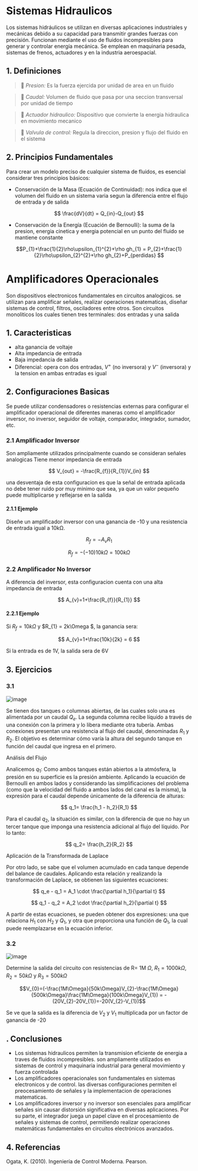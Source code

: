 # Sistemas Hidraulicos
Los sistemas hidráulicos se utilizan en diversas aplicaciones industriales y mecánicas debido a su capacidad para transmitir grandes fuerzas con precisión. Funcionan mediante el uso de fluidos incompresibles para generar y controlar energía mecánica. Se emplean en maquinaria pesada, sistemas de frenos, actuadores y en la industria aeroespacial.
## 1. Definiciones
> 🔑 *Presion:* Es la fuerza ejercida por unidad de area en un fluido

> 🔑 *Caudal:* Volumen de fluido que pasa por una seccion transversal por unidad de tiempo

> 🔑 *Actuador hidraulico:* Dispositivo que convierte la energia hidraulica en movimiento mecanico

> 🔑 *Valvula de control:* Regula la direccion, presion y flujo del fluido en el sistema 
## 2. Principios Fundamentales
Para crear un modelo preciso de cualquier sistema de fluidos, es esencial considerar tres principios básicos:
 - Conservación de la Masa (Ecuación de Continuidad): nos indica que el volumen del fluido en un sistema varia segun la diferencia entre el flujo de entrada y de salida 

$$ \frac{dV}{dt} = Q_{in}-Q_{out} $$
 - Conservación de la Energía (Ecuación de Bernoulli): la suma de la presion, energia cinetica y energia potencial en un punto del fluido se mantiene constante 

$$P_{1}+\frac{1}{2}\rho\upsilon_{1}^{2}+\rho gh_{1} = P_{2}+\frac{1}{2}\rho\upsilon_{2}^{2}+\rho gh_{2}+P_{perdidas} $$

# Amplificadores Operacionales
Son dispositivos electronicos fundamentales en circuitos analogicos. se utilizan para amplificar señales, realizar operaciones matematicas, diseñar sistemas de control, filtros, osciladores entre otros.
Son circuitos monoliticos los cuales tienen tres terminales: dos entradas y una salida 
## 1. Caracteristicas
- alta ganancia de voltaje
- Alta impedancia de entrada
- Baja impedancia de salida
- Diferencial: opera con dos entradas, $V^{+}$ (no inversora) y $V^{-}$ (inversora) y la tension en ambas entradas es igual
## 2. Configuraciones Basicas
Se puede utilizar condensadores o resistencias externas para configurar el amplificador operacional de diferentes maneras como el amplificador inversor, no inversor, seguidor de voltaje, comparador, integrador, sumador, etc. 
### 2.1 Amplificador Inversor
Son ampliamente utilizados principalmente cuando se consideran señales analogicas 
Tiene menor impedancia de entrada

$$ V_{out} = -\frac{R_{f}}{R_{1}}V_{in} $$

una desventaja de esta configuracion es que la señal de entrada aplicada no debe tener ruido por muy minimo que sea, ya que un valor pequeño puede multiplicarse y reflejarse en la salida
#### 2.1.1 Ejemplo
Diseñe un amplificador inversor con una ganancia de -10 y una resistencia de entrada igual a 10kΩ.

$$ R_{f} = -A_{v}R_{1} $$

$$ R_{f}= -(-10)10k\Omega = 100k\Omega $$
### 2.2 Amplificador No Inversor
A diferencia del inversor, esta configuracion cuenta con una alta impedancia de entrada

$$ A_{v}=1+\frac{R_{f}}{R_{1}} $$
#### 2.2.1 Ejemplo
Si $R_{f} = 10k\Omega$ y $R_{1} = 2k\Omega $, la ganancia sera:

$$ A_{v}=1+\frac{10k}{2k} = 6 $$ 

Si la entrada es de 1V, la salida sera de 6V
## 3. Ejercicios
### 3.1
![image](https://github.com/user-attachments/assets/5fc99212-3c0c-48ec-9014-73cb164b4063)


Se tienen dos tanques o columnas abiertas, de las cuales solo una es alimentada por un caudal $Q_e$. La segunda columna recibe líquido a través de una conexión con la primera y lo libera mediante otra tubería. Ambas conexiones presentan una resistencia al flujo del caudal, denominadas $R_1$ y $R_2$. El objetivo es determinar cómo varía la altura del segundo tanque en función del caudal que ingresa en el primero.

Análisis del Flujo

Analicemos $q_1$: Como ambos tanques están abiertos a la atmósfera, la presión en su superficie es la presión ambiente. Aplicando la ecuación de Bernoulli en ambos lados y considerando las simplificaciones del problema (como que la velocidad del fluido a ambos lados del canal es la misma), la expresión para el caudal depende únicamente de la diferencia de alturas:

$$
q_1= \frac{h_1 - h_2}{R_1}
$$

Para el caudal $q_2$, la situación es similar, con la diferencia de que no hay un tercer tanque que imponga una resistencia adicional al flujo del líquido. Por lo tanto:

$$
q_2= \frac{h_2}{R_2}
$$

Aplicación de la Transformada de Laplace

Por otro lado, se sabe que el volumen acumulado en cada tanque depende del balance de caudales. Aplicando esta relación y realizando la transformación de Laplace, se obtienen las siguientes ecuaciones:

$$
q_e - q_1 = A_1 \cdot \frac{\partial h_1}{\partial t} 
$$

$$
q_1 - q_2 = A_2 \cdot \frac{\partial h_2}{\partial t} 
$$

A partir de estas ecuaciones, se pueden obtener dos expresiones: una que relaciona $H_1$ con $H_2$ y $Q_1$, y otra que proporciona una función de $Q_1$, la cual puede reemplazarse en la ecuación inferior.
### 3.2
![image](https://github.com/user-attachments/assets/74e55871-0c90-4476-a9bc-ace80dad400d)

Determine la salida del circuito con resistencias de R= 1M $\Omega$, $R_{1} = 1000k\Omega$, $R_{2} = 50k\Omega$ y $R_{3} = 500k\Omega$


$$V_{0}=(-\frac{1M\Omega}{50k\Omega}V_{2}-\frac{1M\Omega}{500k\Omega}\frac{1M\Omega}{100k\Omega}V_{1}) = -(20V_{2}-20V_{1})=-20(V_{2}-V_{1})$$

Se ve que la salida es la diferencia de $V_{2}$ y $V_{1}$ multiplicada por un factor de ganancia de -20
## . Conclusiones 
- Los sistemas hidraulicos permiten la transmision eficiente de energia a traves de fluidos incompresibles. son ampliamente utilizados en sistemas de control y maquinaria industrial para general movimiento y fuerza controlada
- Los amplificadores operacionales son fundamentales en sistemas electronicos y de control. las diversas configuraciones permiten el preocesamiento de señales y la implementacion de operaciones matematicas.
- Los amplificadores inversor y no inversor son esenciales para amplificar señales sin causar distorsión significativa en diversas aplicaciones. Por su parte, el integrador juega un papel clave en el procesamiento de señales y sistemas de control, permitiendo realizar operaciones matemáticas fundamentales en circuitos electrónicos avanzados.
## 4. Referencias
Ogata, K. (2010). Ingeniería de Control Moderna. Pearson.


